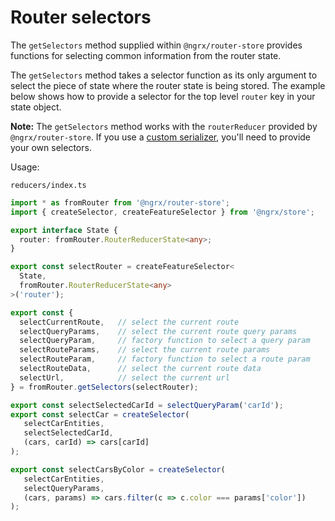 # Router selectors

The `getSelectors` method supplied within `@ngrx/router-store` provides functions for selecting common information from the router state.

The `getSelectors` method takes a selector function as its only argument to select the piece of state where the router state is being stored.
The example below shows how to provide a selector for the top level `router` key in your state object.

**Note:** The `getSelectors` method works with the `routerReducer` provided by `@ngrx/router-store`. If you use a [custom serializer](guide/router-store/configuration#custom-router-state-serializer), you'll need to provide your own selectors.

Usage:

`reducers/index.ts`

```ts
import * as fromRouter from '@ngrx/router-store';
import { createSelector, createFeatureSelector } from '@ngrx/store';

export interface State {
  router: fromRouter.RouterReducerState<any>;
}

export const selectRouter = createFeatureSelector<
  State,
  fromRouter.RouterReducerState<any>
>('router');

export const {
  selectCurrentRoute,   // select the current route
  selectQueryParams,    // select the current route query params
  selectQueryParam,     // factory function to select a query param
  selectRouteParams,    // select the current route params
  selectRouteParam,     // factory function to select a route param
  selectRouteData,      // select the current route data
  selectUrl,            // select the current url
} = fromRouter.getSelectors(selectRouter);

export const selectSelectedCarId = selectQueryParam('carId');
export const selectCar = createSelector(
   selectCarEntities,
   selectSelectedCarId,
   (cars, carId) => cars[carId]
);

export const selectCarsByColor = createSelector(
   selectCarEntities,
   selectQueryParams,
   (cars, params) => cars.filter(c => c.color === params['color'])
);
```
